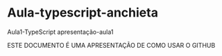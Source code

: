 # Aula-typescript-anchieta
Aula1-TypeScript apresentação-aula1

ESTE DOCUMENTO É UMA APRESENTAÇÃO DE COMO USAR O GITHUB
